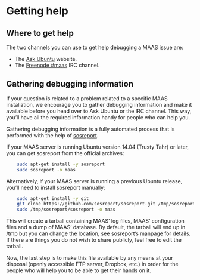 
# Getting help

## Where to get help

The two channels you can use to get help debugging a MAAS issue are:

-   The [Ask Ubuntu](http://askubuntu.com/questions/ask?tags=maas)
    website.
-   The [Freenode \#maas](http://webchat.freenode.net/?channels=maas)
    IRC channel.

## Gathering debugging information

If your question is related to a problem related to a specific MAAS
installation, we encourage you to gather debugging information and make
it available before you head over to Ask Ubuntu or the IRC channel. This
way, you’ll have all the required information handy for people who can
help you.

Gathering debugging information is a fully automated process that is
performed with the help of
[sosreport](https://github.com/sosreport/sosreport).

If your MAAS server is running Ubuntu version 14.04 (Trusty Tahr) or
later, you can get sosreport from the official archives:

```bash
    sudo apt-get install -y sosreport
    sudo sosreport -o maas
```
Alternatively, if your MAAS server is running a previous Ubuntu release,
you’ll need to install sosreport manually:

```bash
    sudo apt-get install -y git
    git clone https://github.com/sosreport/sosreport.git /tmp/sosreport
    sudo /tmp/sosreport/sosreport -o maas
```

This will create a tarball containing MAAS’ log files, MAAS’
configuration files and a dump of MAAS’ database. By default, the
tarball will end up in /tmp but you can change the location, see
sosreport’s manpage for details. If there are things you do not wish to
share publicly, feel free to edit the tarball.

Now, the last step is to make this file available by any means at your
disposal (openly accessible FTP server, Dropbox, etc.) in order for the
people who will help you to be able to get their hands on it.

